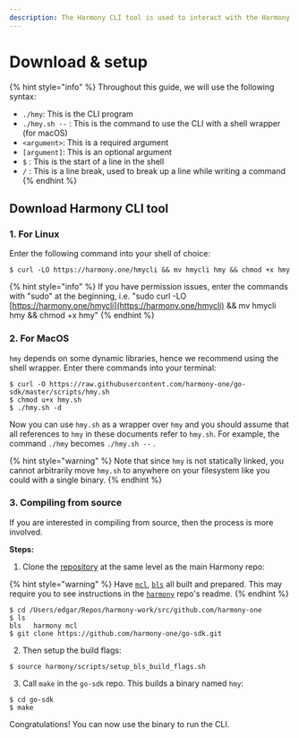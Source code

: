 ```yaml
---
description: The Harmony CLI tool is used to interact with the Harmony blockchain.
---
```


# Download & setup



{% hint style="info" %}
Throughout this guide, we will use the following syntax: 

* `./hmy`:  This is the CLI program
* `./hmy.sh --` : This is the command to use the CLI with a shell wrapper \(for macOS\)
* `<argument>`: This is a required argument
* `[argument]`: This is an optional argument
* `$` : This is the start of a line in the shell
* `/` : This is a line break, used to break up a line while writing a command
{% endhint %}

## Download Harmony CLI tool

### 1. For Linux

Enter the following command into your shell of choice:

```text
$ curl -LO https://harmony.one/hmycli && mv hmycli hmy && chmod +x hmy
```

{% hint style="info" %}
If you have permission issues, enter the commands with "sudo" at the beginning, i.e. "sudo curl -LO [https://harmony.one/hmycli](https://harmony.one/hmycli) && mv hmycli hmy && chmod +x hmy"
{% endhint %}

### 2. For MacOS 

`hmy` depends on some dynamic libraries, hence we recommend using the shell wrapper. Enter there commands into your terminal:

```text
$ curl -O https://raw.githubusercontent.com/harmony-one/go-sdk/master/scripts/hmy.sh
$ chmod u+x hmy.sh
$ ./hmy.sh -d
```

Now you can use `hmy.sh` as a wrapper over `hmy` and you should assume that all references to `hmy` in these documents refer to `hmy.sh`. For example, the command `./hmy` becomes `./hmy.sh --` .

{% hint style="warning" %}
Note that since `hmy` is not statically linked, you cannot arbitrarily move `hmy.sh` to anywhere on your filesystem like you could with a single binary.
{% endhint %}

### 3. Compiling from source

If you are interested in compiling from source, then the process is more involved.

**Steps:**

1. Clone the [repository](https://github.com/harmony-one/go-sdk) at the same level as the main Harmony repo:

{% hint style="warning" %}
Have [`mcl`](https://github.com/harmony-one/mcl), [`bls`](https://github.com/harmony-one/bls) all built and prepared. This may require you to see instructions in the [`harmony`](https://github.com/harmony-one/harmony) repo's readme.
{% endhint %}

```text
$ cd /Users/edgar/Repos/harmony-work/src/github.com/harmony-one
$ ls
bls   harmony mcl
$ git clone https://github.com/harmony-one/go-sdk.git
```

2. Then setup the build flags:

```text
$ source harmony/scripts/setup_bls_build_flags.sh
```

3. Call `make` in the `go-sdk` repo. This builds a binary named `hmy`:

```text
$ cd go-sdk
$ make
```

Congratulations! You can now use the binary to run the CLI.

